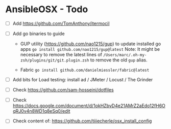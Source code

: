 # AnsibleOSX - Todo

* [ ] Add https://github.com/TomAnthony/itermocil

* [ ] Add go binaries to guide

  * GUP utility (https://github.com/nao1215/gup) to update installed go apps
    `go install github.com/nao1215/gup@latest`
    Note: It might be necessary to remove the latest lines of `/Users/marc/.oh-my-zsh/plugins/git/git.plugin.zsh` to remove the old `gup` alias.

  * Fabric
    `go install github.com/danielmiessler/fabric@latest`

* [ ] Add bits for Load testing: install ad / JMeter / Locust / The Grinder

* [ ] Check https://github.com/sam-hosseini/dotfiles

* [ ] Check https://docs.google.com/document/d/1okHZbvD4e21AMrZ2aEdo12fH6OqRJ0v4n8WD1q8eSq0/edit

* [ ] Check content of: https://github.com/tiiiecherle/osx_install_config
